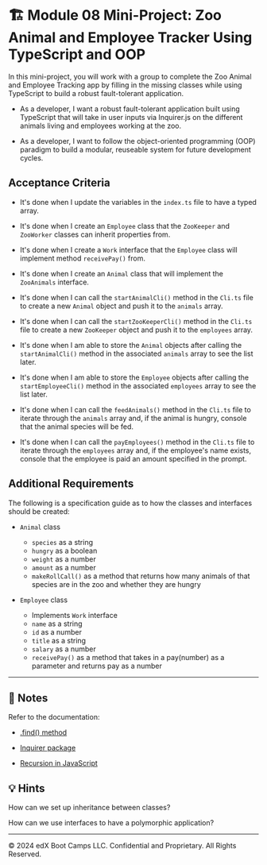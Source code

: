 # 🏗️ Module 08 Mini-Project: Zoo Animal and Employee Tracker Using TypeScript and OOP

In this mini-project, you will work with a group to complete the Zoo Animal and Employee Tracking app by filling in the missing classes while using TypeScript to build a robust fault-tolerant application.

* As a developer, I want a robust fault-tolerant application built using TypeScript that will take in user inputs via Inquirer.js on the different animals living and employees working at the zoo.

* As a developer, I want to follow the object-oriented programming (OOP) paradigm to build a modular, reuseable system for future development cycles.

## Acceptance Criteria

* It's done when I update the variables in the `index.ts` file to have a typed array.

* It's done when I create an `Employee` class that the `ZooKeeper` and `ZooWorker` classes can inherit properties from.

* It's done when I create a `Work` interface that the `Employee` class will implement method `receivePay()` from.

* It's done when I create an `Animal` class that will implement the `ZooAnimals` interface.

* It's done when I can call the `startAnimalCli()` method in the `Cli.ts` file to create a new `Animal` object and push it to the `animals` array.

* It's done when I can call the `startZooKeeperCli()` method in the `Cli.ts` file to create a new `ZooKeeper` object and push it to the `employees` array.

* It's done when I am able to store the `Animal` objects after calling the `startAnimalCli()` method in the associated `animals` array to see the list later.

* It's done when I am able to store the `Employee` objects after calling the `startEmployeeCli()` method in the associated `employees` array to see the list later.

* It's done when I can call the `feedAnimals()` method in the `Cli.ts` file to iterate through the `animals` array and, if the animal is hungry, console that the animal species will be fed.

* It's done when I can call the `payEmployees()` method in the `Cli.ts` file to iterate through the `employees` array and, if the employee's name exists, console that the employee is paid an amount specified in the prompt.

## Additional Requirements

The following is a specification guide as to how the classes and interfaces should be created:

* `Animal` class
  * `species` as a string
  * `hungry` as a boolean
  * `weight` as a number
  * `amount` as a number
  * `makeRollCall()` as a method that returns how many animals of that species are in the zoo and whether they are hungry

* `Employee` class
  * Implements `Work` interface
  * `name` as a string
  * `id` as a number
  * `title` as a string
  * `salary` as a number
  * `receivePay()` as a method that takes in a pay(number) as a parameter and returns pay as a number

---

## 📝 Notes

Refer to the documentation:

* [.find() method](https://developer.mozilla.org/en-US/docs/Web/JavaScript/Reference/Global_Objects/Array/find)

* [Inquirer package](https://www.npmjs.com/package/inquirer)

* [Recursion in JavaScript](https://developer.mozilla.org/en-US/docs/Glossary/Recursion)

## 💡 Hints

How can we set up inheritance between classes?

How can we use interfaces to have a polymorphic application?

---

&copy; 2024 edX Boot Camps LLC. Confidential and Proprietary. All Rights Reserved.